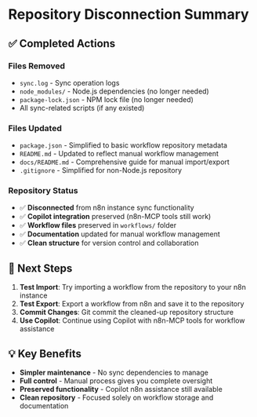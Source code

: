 # Repository Disconnection Summary

## ✅ Completed Actions

### Files Removed
- `sync.log` - Sync operation logs
- `node_modules/` - Node.js dependencies (no longer needed)
- `package-lock.json` - NPM lock file (no longer needed)
- All sync-related scripts (if any existed)

### Files Updated
- `package.json` - Simplified to basic workflow repository metadata
- `README.md` - Updated to reflect manual workflow management
- `docs/README.md` - Comprehensive guide for manual import/export
- `.gitignore` - Simplified for non-Node.js repository

### Repository Status
- ✅ **Disconnected** from n8n instance sync functionality
- ✅ **Copilot integration** preserved (n8n-MCP tools still work)
- ✅ **Workflow files** preserved in `workflows/` folder
- ✅ **Documentation** updated for manual workflow management
- ✅ **Clean structure** for version control and collaboration

## 🎯 Next Steps

1. **Test Import**: Try importing a workflow from the repository to your n8n instance
2. **Test Export**: Export a workflow from n8n and save it to the repository
3. **Commit Changes**: Git commit the cleaned-up repository structure
4. **Use Copilot**: Continue using Copilot with n8n-MCP tools for workflow assistance

## 💡 Key Benefits

- **Simpler maintenance** - No sync dependencies to manage
- **Full control** - Manual process gives you complete oversight
- **Preserved functionality** - Copilot n8n assistance still available
- **Clean repository** - Focused solely on workflow storage and documentation
